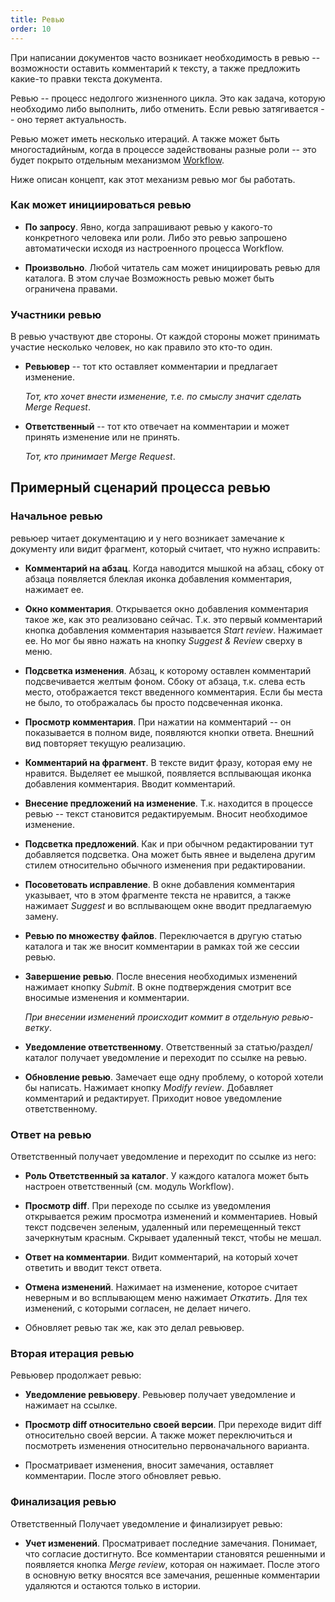 ```yaml
---
title: Ревью
order: 10
---
```


При  написании документов часто возникает необходимость в ревью -- возможности оставить комментарий к тексту, а также предложить какие-то правки текста документа.

Ревью -- процесс недолгого жизненного цикла. Это как задача, которую необходимо либо выполнить, либо отменить. Если ревью затягивается -- оно теряет актуальность.

Ревью может иметь несколько итераций. А также может быть многостадийным, когда в процессе задействованы разные роли -- это будет покрыто отдельным механизмом [Workflow](./../../../workflow).

Ниже описан концепт, как этот механизм ревью мог бы работать.

### Как может инициироваться ревью

-  **По запросу**. Явно, когда запрашивают ревью у какого-то конкретного человека или роли. Либо это ревью запрошено автоматически исходя из настроенного процесса Workflow.

-  **Произвольно**. Любой читатель сам может инициировать ревью для каталога. В этом случае  Возможность ревью может быть ограничена правами.

### Участники ревью

В ревью участвуют две стороны. От каждой стороны может принимать участие несколько человек, но как правило это кто-то один.

-  **Ревьювер** -- тот кто оставляет комментарии и предлагает изменение.

   *Тот, кто хочет внести изменение, т.е. по смыслу значит сделать Merge Request*.

-  **Ответственный** -- тот кто отвечает на комментарии и может принять изменение или не принять.

   *Тот, кто принимает Merge Request*.

## Примерный сценарий процесса ревью

### Начальное ревью

ревьюер читает документацию и у него возникает замечание к документу или видит фрагмент, который считает, что нужно исправить:

-  **Комментарий на абзац**. Когда наводится мышкой на абзац, сбоку от абзаца появляется блеклая иконка добавления комментария, нажимает ее.

-  **Окно комментария**. Открывается окно добавления комментария такое же, как это реализовано сейчас. Т.к. это первый комментарий кнопка добавления комментария называется *Start review*. Нажимает ее.  Но мог бы явно нажать на кнопку *Suggest & Review* сверху в меню.

-  **Подсветка изменения**. Абзац, к которому оставлен комментарий подсвечивается желтым фоном. Сбоку от абзаца, т.к. слева есть место, отображается текст введенного комментария. Если бы места не было, то отображалась бы просто подсвеченная иконка.

-  **Просмотр комментария**. При нажатии на комментарий -- он показывается в полном виде, появляются кнопки ответа. Внешний вид повторяет текущую реализацию.

-  **Комментарий на фрагмент**. В тексте видит фразу, которая ему не нравится. Выделяет ее мышкой, появляется всплывающая иконка добавления комментария. Вводит комментарий.

-  **Внесение предложений на изменение**. Т.к. находится в процессе ревью -- текст становится редактируемым. Вносит необходимое изменение.

-  **Подсветка предложений**. Как и при обычном редактировании тут добавляется подсветка. Она может быть явнее и выделена другим стилем относительно обычного изменения при редактировании.

-  **Посоветовать исправление**. В окне добавления комментария указывает, что в этом фрагменте текста не нравится, а также нажимает *Suggest* и во всплывающем окне вводит предлагаемую замену.

-  **Ревью по множеству файлов**. Переключается в другую статью каталога и так же вносит комментарии в рамках той же сессии ревью.

-  **Завершение ревью**. После внесения необходимых изменений нажимает кнопку *Submit*. В окне подтверждения смотрит все вносимые изменения и комментарии.

   *При внесении изменений происходит коммит в отдельную ревью-ветку*.

-  **Уведомление ответственному**. Ответственный за статью/раздел/каталог получает уведомление и переходит по ссылке на ревью.

-  **Обновление ревью**. Замечает еще одну проблему, о которой хотели бы написать. Нажимает кнопку *Modify review*. Добавляет комментарий и редактирует. Приходит новое уведомление ответственному.

### Ответ на ревью

Ответственный получает уведомление и переходит по ссылке из него:

-  **Роль Ответственный за каталог**. У каждого каталога может быть настроен ответственный (см. модуль Workflow).

-  **Просмотр diff**. При переходе по ссылке из уведомления открывается режим просмотра изменений и комментариев. Новый текст подсвечен зеленым, удаленный или перемещенный текст зачеркнутым красным. Скрывает удаленный текст, чтобы не мешал.

-  **Ответ на комментарии**. Видит комментарий, на который хочет ответить и вводит текст ответа.

-  **Отмена изменений**. Нажимает на изменение, которое считает неверным и во всплывающем меню нажимает *Откатить*. Для тех изменений, с которыми согласен, не делает ничего.

-  Обновляет ревью так же, как это делал ревьювер.

### Вторая итерация ревью

Ревьювер продолжает ревью:

-  **Уведомление ревьюверу**. Ревьювер получает уведомление и нажимает на ссылке.

-  **Просмотр diff относительно своей версии**. При переходе видит diff относительно своей версии. А также может переключиться и посмотреть изменения относительно первоначального варианта.

-  Просматривает изменения, вносит замечания, оставляет комментарии. После этого обновляет ревью.

### Финализация ревью

Ответственный Получает уведомление и финализирует ревью:

-  **Учет изменений**. Просматривает последние замечания. Понимает, что согласие достигнуто. Все комментарии становятся решенными и появляется кнопка *Merge review*, которая он нажимает. После этого в основную ветку вносятся все замечания, решенные комментарии удаляются и остаются только в истории.
